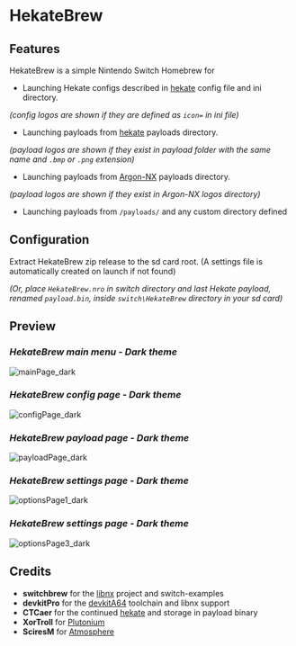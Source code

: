 # HekateBrew

## Features

HekateBrew is a simple Nintendo Switch Homebrew for 
- Launching Hekate configs described in [hekate](https://github.com/CTCaer/hekate) config file and ini directory.

*(config logos are shown if they are defined as `icon=` in ini file)*
- Launching payloads from [hekate](https://github.com/CTCaer/hekate) payloads directory.

*(payload logos are shown if they exist in payload folder with the same name and `.bmp` or `.png` extension)*
- Launching payloads from [Argon-NX](https://github.com/Guillem96/argon-nx) payloads directory.

*(payload logos are shown if they exist in Argon-NX logos directory)*

- Launching payloads from `/payloads/` and any custom directory defined

## Configuration

Extract HekateBrew zip release to the sd card root. (A settings file is automatically created on launch if not found)

*(Or, place `HekateBrew.nro` in switch directory and last Hekate payload, renamed `payload.bin`, inside `switch\HekateBrew` directory in your sd card)*

## Preview

### *HekateBrew main menu - Dark theme*
![mainPage_dark](https://user-images.githubusercontent.com/55793274/66199590-3e3ec380-e69f-11e9-9469-4a68bd7c4eaa.jpg)

### *HekateBrew config page - Dark theme*
![configPage_dark](https://user-images.githubusercontent.com/55793274/66199599-4139b400-e69f-11e9-9972-3f25446e2f57.jpg)

### *HekateBrew payload page - Dark theme*
![payloadPage_dark](https://user-images.githubusercontent.com/55793274/66199606-439c0e00-e69f-11e9-8e15-f75d7ecff96f.jpg)

### *HekateBrew settings page - Dark theme*
![optionsPage1_dark](https://user-images.githubusercontent.com/55793274/66199612-45fe6800-e69f-11e9-944e-e48fe7f32f73.jpg)

### *HekateBrew settings page - Dark theme*
![optionsPage3_dark](https://user-images.githubusercontent.com/55793274/66199613-4860c200-e69f-11e9-95a0-d9089fa7d9ee.jpg)

## Credits

* __switchbrew__ for the [libnx](https://github.com/switchbrew/libnx) project and switch-examples
* __devkitPro__ for the [devkitA64](https://devkitpro.org/) toolchain and libnx support
* __CTCaer__ for the continued [hekate](https://github.com/CTCaer/hekate) and storage in payload binary
* __XorTroll__ for [Plutonium](https://github.com/XorTroll/Plutonium)
* __SciresM__ for [Atmosphere](https://github.com/Atmosphere-NX/Atmosphere)
